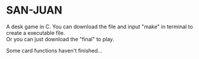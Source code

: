 # SAN-JUAN
A desk game in C.
You can download the file and input "make" in terminal to create a executable file.  
Or you can just download the "final" to play.

Some card functions haven't finished...

